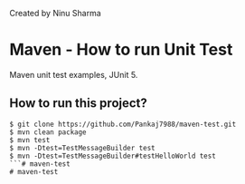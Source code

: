 Created by Ninu Sharma
# Maven - How to run Unit Test
Maven unit test examples, JUnit 5.

## How to run this project?
```
$ git clone https://github.com/Pankaj7988/maven-test.git
$ mvn clean package
$ mvn test
$ mvn -Dtest=TestMessageBuilder test
$ mvn -Dtest=TestMessageBuilder#testHelloWorld test
```# maven-test
# maven-test
